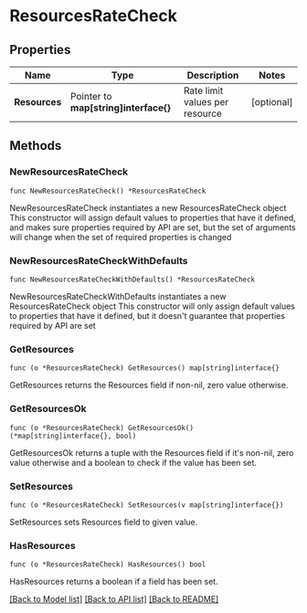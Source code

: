 # ResourcesRateCheck

## Properties

Name | Type | Description | Notes
------------ | ------------- | ------------- | -------------
**Resources** | Pointer to **map[string]interface{}** | Rate limit values per resource | [optional] 

## Methods

### NewResourcesRateCheck

`func NewResourcesRateCheck() *ResourcesRateCheck`

NewResourcesRateCheck instantiates a new ResourcesRateCheck object
This constructor will assign default values to properties that have it defined,
and makes sure properties required by API are set, but the set of arguments
will change when the set of required properties is changed

### NewResourcesRateCheckWithDefaults

`func NewResourcesRateCheckWithDefaults() *ResourcesRateCheck`

NewResourcesRateCheckWithDefaults instantiates a new ResourcesRateCheck object
This constructor will only assign default values to properties that have it defined,
but it doesn't guarantee that properties required by API are set

### GetResources

`func (o *ResourcesRateCheck) GetResources() map[string]interface{}`

GetResources returns the Resources field if non-nil, zero value otherwise.

### GetResourcesOk

`func (o *ResourcesRateCheck) GetResourcesOk() (*map[string]interface{}, bool)`

GetResourcesOk returns a tuple with the Resources field if it's non-nil, zero value otherwise
and a boolean to check if the value has been set.

### SetResources

`func (o *ResourcesRateCheck) SetResources(v map[string]interface{})`

SetResources sets Resources field to given value.

### HasResources

`func (o *ResourcesRateCheck) HasResources() bool`

HasResources returns a boolean if a field has been set.


[[Back to Model list]](../README.md#documentation-for-models) [[Back to API list]](../README.md#documentation-for-api-endpoints) [[Back to README]](../README.md)


